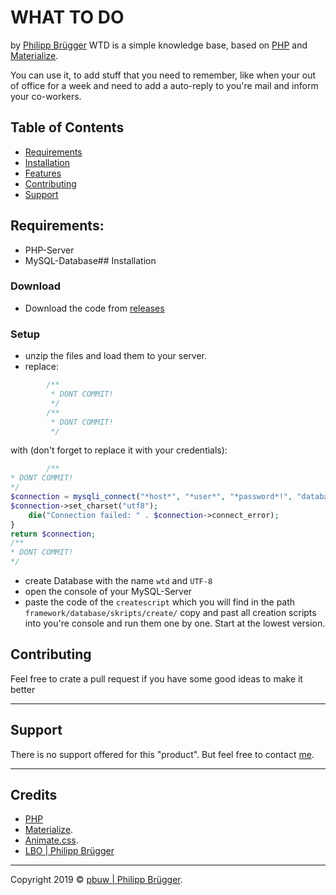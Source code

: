 # WHAT TO DO
by <a href="https://www.pbuw.ch">Philipp Brügger</a>
WTD is a simple knowledge base, based on <a href="http://php.net" target="_blank">PHP</a> and <a href="https://materializecss.com" target="_blank">Materialize</a>.

You can use it, to add stuff that you need to remember, like when your out of office for a week and need to add a auto-reply to you're mail and inform your co-workers.
## Table of Contents
- [Requirements](#requirements)
- [Installation](#installation)
- [Features](#features)
- [Contributing](#contributing)
- [Support](#support)



## Requirements:
- PHP-Server
- MySQL-Database## Installation

### Download
- Download the code from <a href="https://github.com/pbuw/what-to-do/releases">releases</a>

### Setup

- unzip the files and load them to your server.
- replace:
```php
        /**
         * DONT COMMIT!
         */
        /**
         * DONT COMMIT!
         */
```
with (don't forget to replace it with your credentials):
```php
        /**
* DONT COMMIT!
*/
$connection = mysqli_connect("*host*", "*user*", "*password*!", "database");
$connection->set_charset("utf8");
    die("Connection failed: " . $connection->connect_error);
}
return $connection;
/**
* DONT COMMIT!
*/
```
- create Database with the name `wtd` and `UTF-8`
- open the console of your MySQL-Server
- paste the code of the `createscript` which you will find in the path `framework/database/skripts/create/` copy and past all creation scripts into you're console and run them one by one. Start at the lowest version.

## Contributing

Feel free to crate a pull request if you have some good ideas to make it better

---

## Support

There is no support offered for this "product". But feel free to contact <a href="mailto:info@lbo.ch">me</a>.

---
## Credits
- <a href="http://php.net" target="_blank">PHP</a> 
- <a href="https://materializecss.com" target="_blank">Materialize</a>.
- <a href="https://daneden.github.io/animate.css/" target="_blank">Animate.css</a>.
- <a href="https://www.lbo.ch" target="_blank">LBO | Philipp Brügger</a>
---

Copyright 2019 © <a href="https://www.pbuw.ch" target="_blank">pbuw | Philipp Brügger</a>.